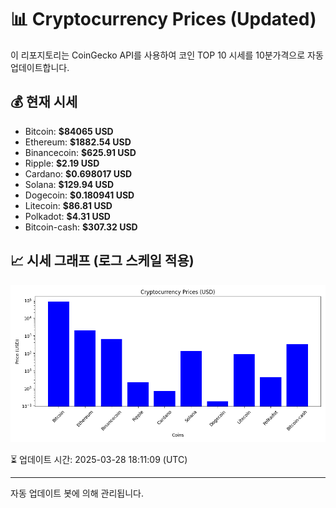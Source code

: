 
# 📊 Cryptocurrency Prices (Updated)

이 리포지토리는 CoinGecko API를 사용하여 코인 TOP 10 시세를 10분가격으로 자동 업데이트합니다.

## 💰 현재 시세
- Bitcoin: **$84065 USD**
- Ethereum: **$1882.54 USD**
- Binancecoin: **$625.91 USD**
- Ripple: **$2.19 USD**
- Cardano: **$0.698017 USD**
- Solana: **$129.94 USD**
- Dogecoin: **$0.180941 USD**
- Litecoin: **$86.81 USD**
- Polkadot: **$4.31 USD**
- Bitcoin-cash: **$307.32 USD**

## 📈 시세 그래프 (로그 스케일 적용)
![Crypto Prices](crypto_prices.png)

⏳ 업데이트 시간: 2025-03-28 18:11:09 (UTC)

---
자동 업데이트 봇에 의해 관리됩니다.
